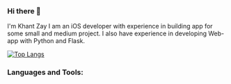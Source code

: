 ### Hi there 👋

I'm Khant Zay
I am an iOS developer with experience in building app for some small and medium project. I also have experience in developing Web-app with Python and Flask.

[![Top Langs](https://github-readme-stats.vercel.app/api/top-langs/?username=Khantzay2113&layout=demo)](https://github.com/anuraghazra/github-readme-stats)

<h3 align="left">Languages and Tools:</h3>
